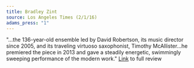 ```yaml
---
title: Bradley Zint
source: Los Angeles Times (2/1/16)
adams_press: "1"
---
```

"...the 136-year-old ensemble led by David Robertson, its music director since 2005, and its traveling virtuoso saxophonist, Timothy McAllister…he premiered the piece in 2013 and gave a steadily energetic, swimmingly sweeping performance of the modern work." 
[Link](http://www.latimes.com/socal/weekend/news/tn-wknd-et-0131-st-louis-symphony-20160131-story.html) to full review